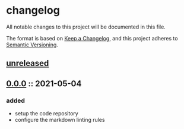 # changelog

All notable changes to this project will be documented in this file.

The format is based on [Keep a Changelog][changelog],
and this project adheres to [Semantic Versioning][semver].

## [unreleased]

## [0.0.0] :: 2021-05-04

### added

- setup the code repository
- configure the markdown linting rules

[0.0.0]: https://github.com/fredbelotte/austin/tree/main "austin"
[changelog]: https://keepachangelog.com/en/1.1.0 "keep a changelog"
[semver]: https://semver.org/spec/v2.0.0.html "semantic versioning"
[unreleased]: https://github.com/fredbelotte/austin/tree/main "austin"
